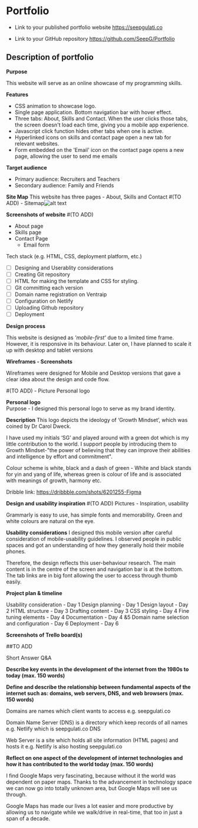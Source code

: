 # Portfolio 

 - Link to your published portfolio website  https://seepgulati.co
 
 - Link to your GitHub repository https://github.com/SeepG/Portfolio

## Description of portfolio 

**Purpose**

This website will serve as an online showcase of my programming skills.

**Features**

 - CSS animation to showcase logo.
 - Single page application.  Bottom navigation bar with hover effect.
 - Three tabs: About, Skills and Contact. When the user clicks those
    tabs, the screen doesn't load each time, giving you a mobile app
    experience.
 - Javascript click function hides other tabs when one is active.
 - Hyperlinked icons on skills and contact page open a new tab for
    relevant websites.
 - Form embedded on the 'Email' icon on the contact page opens a new
     page, allowing the user to send me emails
        
**Target audience**
 - Primary audience: Recruiters and Teachers
 - Secondary audience: Family and Friends

**Site Map**
This website has three pages - About, Skills and Contact
#(TO ADD) - Sitemap![alt text](https://raw.githubusercontent.com/username/projectname/branch/path/to/img.png)

**Screenshots of website**
#(TO ADD)
 - About page
 - Skills page
 - Contact Page
    - Email form

Tech stack (e.g. HTML, CSS, deployment platform, etc.)

 - [ ] Designing and Userablity considerations
 - [ ] Creating Git repository
 - [ ] HTML for making the template and CSS for
       styling. 
 - [ ] Git committing each version
 - [ ] Domain name registration on Ventraip 
 - [ ] Configuration on Netlify
 - [ ] Uploading Github repository
 - [ ] Deployment
  
**Design process**

This website is designed as *'mobile-first'* due to a limited time frame. However, it is responsive in its behaviour. Later on, I have planned to scale it up with desktop and tablet versions

**Wireframes - Screenshots**

Wireframes were designed for Mobile and Desktop versions that gave a clear idea about the design and code flow.

#(TO ADD) - Picture Personal logo

**Personal logo**  
Purpose - I designed this personal logo to serve as my brand identity.

**Description**
This logo depicts the ideology of ‘Growth Mindset’, which was coined by Dr Carol Dweck.

I have used my initials ‘SG’ and played around with a green dot which is my little contribution to the world. I support people by introducing them to Growth Mindset-"the power of believing that they can improve their abilities and intelligence by effort and commitment".

Colour scheme is white, black and a dash of green - White and black stands for yin and yang of life, whereas green is colour of life and is associated with meanings of growth, harmony etc.

Dribble link: https://dribbble.com/shots/6201255-Figma
 
**Design and usability inspiration**
#(TO ADD) Pictures - Inspiration, usability

Grammarly is easy to use, has simple fonts and memorability.  Green and white colours are natural on the eye.

**Usability considerations**
I designed this mobile version after careful consideration of mobile-usability guidelines. I observed people in public spaces and got an understanding of how they generally hold their mobile phones.

 Therefore, the design reflects this user-behaviour research. The main content is in the centre of the screen and navigation bar is at the bottom. The tab links are in big font allowing the user to access through thumb easily.

**Project plan & timeline**

Usability consideration - Day 1
Design planning - Day 1
Design layout - Day 2
HTML structure - Day 3
Drafting content - Day 3
CSS styling - Day 4
Fine tuning elements - Day 4
Documentation - Day 4 &5
Domain name selection and configuration - Day 6
Deployment - Day 6
  
**Screenshots of Trello board(s)**

##TO ADD

Short Answer Q&A 

**Describe key events in the development of the internet from the 1980s to today (max. 150 words)**
  
  







  
**Define and describe the relationship between fundamental aspects of the internet such as: domains, web servers, DNS, and web browsers (max. 150 words)**

Domains are names which client wants to access e.g. seepgulati.co

Domain Name Server (DNS) is a directory which keep records of all names e.g. Netlify which is seepgulati.co DNS

Web Server is a site which holds all site information (HTML pages) and hosts it e.g. Netlify is also hosting seepgulati.co

**Reflect on one aspect of the development of internet technologies and how it has contributed to the world today (max. 150 words)**

I find Google Maps very fascinating, because without it the world was dependent on paper maps. 
Thanks to the advancement in technology space we can now go into totally unknown area, but Google Maps will see us through.

Google Maps has made our lives a lot easier and more productive by allowing us to navigate while we walk/drive in real-time, that too in just a span of a decade. 
